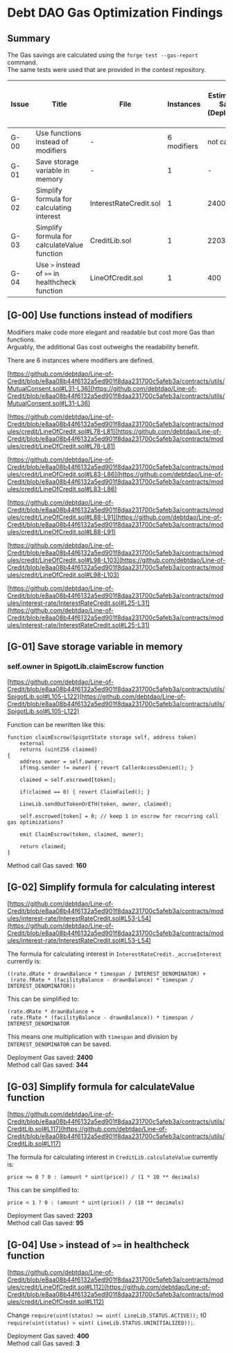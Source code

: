 # Debt DAO Gas Optimization Findings
## Summary
The Gas savings are calculated using the `forge test --gas-report` command.  
The same tests were used that are provided in the contest repository.

| Issue      | Title | File | Instances | Estimated Gas Savings (Deployments) | Estimated Gas Savings (Method calls) |
| ----------- | ----------- | ----------- | ----------- | ----------- | ----------- |
| G-00      | Use functions instead of modifiers | - | 6 modifiers | not calculated | not calculated |
| G-01      | Save storage variable in memory | - | 1 | - | 160 |
| G-02      | Simplify formula for calculating interest | InterestRateCredit.sol | 1 | 2400 | 344 |
| G-03      | Simplify formula for calculateValue function | CreditLib.sol | 1 | 2203 | 95 |
| G-04      | Use `>` instead of `>=` in healthcheck function | LineOfCredit.sol | 1 | 400 | 3 |

## [G-00] Use functions instead of modifiers
Modifiers make code more elegant and readable but cost more Gas than functions.  
Arguably, the additional Gas cost outweighs the readability benefit.  

There are 6 instances where modifiers are defined.  

[https://github.com/debtdao/Line-of-Credit/blob/e8aa08b44f6132a5ed901f8daa231700c5afeb3a/contracts/utils/MutualConsent.sol#L31-L36](https://github.com/debtdao/Line-of-Credit/blob/e8aa08b44f6132a5ed901f8daa231700c5afeb3a/contracts/utils/MutualConsent.sol#L31-L36)  

[https://github.com/debtdao/Line-of-Credit/blob/e8aa08b44f6132a5ed901f8daa231700c5afeb3a/contracts/modules/credit/LineOfCredit.sol#L78-L81](https://github.com/debtdao/Line-of-Credit/blob/e8aa08b44f6132a5ed901f8daa231700c5afeb3a/contracts/modules/credit/LineOfCredit.sol#L78-L81)  

[https://github.com/debtdao/Line-of-Credit/blob/e8aa08b44f6132a5ed901f8daa231700c5afeb3a/contracts/modules/credit/LineOfCredit.sol#L83-L86](https://github.com/debtdao/Line-of-Credit/blob/e8aa08b44f6132a5ed901f8daa231700c5afeb3a/contracts/modules/credit/LineOfCredit.sol#L83-L86)  

[https://github.com/debtdao/Line-of-Credit/blob/e8aa08b44f6132a5ed901f8daa231700c5afeb3a/contracts/modules/credit/LineOfCredit.sol#L88-L91](https://github.com/debtdao/Line-of-Credit/blob/e8aa08b44f6132a5ed901f8daa231700c5afeb3a/contracts/modules/credit/LineOfCredit.sol#L88-L91)  

[https://github.com/debtdao/Line-of-Credit/blob/e8aa08b44f6132a5ed901f8daa231700c5afeb3a/contracts/modules/credit/LineOfCredit.sol#L98-L103](https://github.com/debtdao/Line-of-Credit/blob/e8aa08b44f6132a5ed901f8daa231700c5afeb3a/contracts/modules/credit/LineOfCredit.sol#L98-L103)  

[https://github.com/debtdao/Line-of-Credit/blob/e8aa08b44f6132a5ed901f8daa231700c5afeb3a/contracts/modules/interest-rate/InterestRateCredit.sol#L25-L31](https://github.com/debtdao/Line-of-Credit/blob/e8aa08b44f6132a5ed901f8daa231700c5afeb3a/contracts/modules/interest-rate/InterestRateCredit.sol#L25-L31)  

## [G-01] Save storage variable in memory
### self.owner in SpigotLib.claimEscrow function
[https://github.com/debtdao/Line-of-Credit/blob/e8aa08b44f6132a5ed901f8daa231700c5afeb3a/contracts/utils/SpigotLib.sol#L105-L122](https://github.com/debtdao/Line-of-Credit/blob/e8aa08b44f6132a5ed901f8daa231700c5afeb3a/contracts/utils/SpigotLib.sol#L105-L122)  

Function can be rewritten like this:
```solidity
function claimEscrow(SpigotState storage self, address token)
    external
    returns (uint256 claimed) 
{
    address owner = self.owner;
    if(msg.sender != owner) { revert CallerAccessDenied(); }
    
    claimed = self.escrowed[token];

    if(claimed == 0) { revert ClaimFailed(); }

    LineLib.sendOutTokenOrETH(token, owner, claimed);

    self.escrowed[token] = 0; // keep 1 in escrow for recurring call gas optimizations?

    emit ClaimEscrow(token, claimed, owner);

    return claimed;
}
```  
Method call Gas saved: **160**

## [G-02] Simplify formula for calculating interest
[https://github.com/debtdao/Line-of-Credit/blob/e8aa08b44f6132a5ed901f8daa231700c5afeb3a/contracts/modules/interest-rate/InterestRateCredit.sol#L53-L54](https://github.com/debtdao/Line-of-Credit/blob/e8aa08b44f6132a5ed901f8daa231700c5afeb3a/contracts/modules/interest-rate/InterestRateCredit.sol#L53-L54)  

The formula for calculating interest in `InterestRateCredit._accrueInterest` currently is:
```solidity
((rate.dRate * drawnBalance * timespan / INTEREST_DENOMINATOR) +
 (rate.fRate * (facilityBalance - drawnBalance) * timespan / INTEREST_DENOMINATOR))
```
This can be simplified to:
```solidity
(rate.dRate * drawnBalance +
 rate.fRate * (facilityBalance - drawnBalance)) * timespan / INTEREST_DENOMINATOR
```
This means one multiplication with `timespan` and division by `INTEREST_DENOMINATOR` can be saved.  

Deployment Gas saved: **2400**  
Method call Gas saved: **344**

## [G-03] Simplify formula for calculateValue function
[https://github.com/debtdao/Line-of-Credit/blob/e8aa08b44f6132a5ed901f8daa231700c5afeb3a/contracts/utils/CreditLib.sol#L117](https://github.com/debtdao/Line-of-Credit/blob/e8aa08b44f6132a5ed901f8daa231700c5afeb3a/contracts/utils/CreditLib.sol#L117)  

The formula for calculating interest in `CreditLib.calculateValue` currently is:
```solidity
price <= 0 ? 0 : (amount * uint(price)) / (1 * 10 ** decimals)
```

This can be simplified to:
```solidity
price < 1 ? 0 : (amount * uint(price)) / (10 ** decimals)
```

Deployment Gas saved: **2203**  
Method call Gas saved: **95**

## [G-04] Use `>` instead of `>=` in healthcheck function
[https://github.com/debtdao/Line-of-Credit/blob/e8aa08b44f6132a5ed901f8daa231700c5afeb3a/contracts/modules/credit/LineOfCredit.sol#L112](https://github.com/debtdao/Line-of-Credit/blob/e8aa08b44f6132a5ed901f8daa231700c5afeb3a/contracts/modules/credit/LineOfCredit.sol#L112)  

Change `require(uint(status) >= uint( LineLib.STATUS.ACTIVE));` t0 `require(uint(status) > uint( LineLib.STATUS.UNINITIALIZED));`.  

Deployment Gas saved: **400**  
Method call Gas saved: **3**